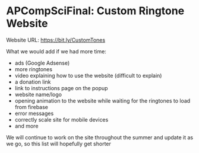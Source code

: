 # APCompSciFinal: Custom Ringtone Website

Website URL: https://bit.ly/CustomTones

What we would add if we had more time:
  - ads (Google Adsense)
  - more ringtones
  - video explaining how to use the website (difficult to explain)
  - a donation link
  - link to instructions page on the popup
  - website name/logo
  - opening animation to the website while waiting for the ringtones to load from firebase
  - error messages
  - correctly scale site for mobile devices
  - and more

We will continue to work on the site throughout the summer and update it as we go, so this list will hopefully get shorter
